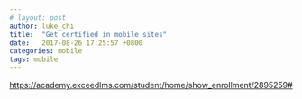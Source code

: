 ```yaml
---
# layout: post
author: luke_chi
title:  "Get certified in mobile sites"
date:   2017-08-26 17:25:57 +0800
categories: mobile
tags: mobile
---
```


<https://academy.exceedlms.com/student/home/show_enrollment/2895259#>


